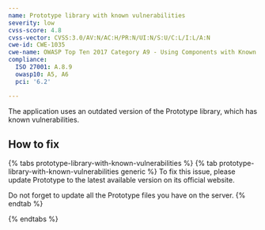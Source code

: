 ```yaml
---
name: Prototype library with known vulnerabilities
severity: low
cvss-score: 4.8
cvss-vector: CVSS:3.0/AV:N/AC:H/PR:N/UI:N/S:U/C:L/I:L/A:N
cwe-id: CWE-1035
cwe-name: OWASP Top Ten 2017 Category A9 - Using Components with Known Vulnerabilities
compliance:
  ISO 27001: A.8.9
  owasp10: A5, A6
  pci: '6.2'

---            
```


The application uses an outdated version of the Prototype library, which has known vulnerabilities.

## How to fix

{% tabs prototype-library-with-known-vulnerabilities %}
{% tab prototype-library-with-known-vulnerabilities generic %}
To fix this issue, please update Prototype to the latest available version on its official website.

Do not forget to update all the Prototype files you have on the server.
{% endtab %}

{% endtabs %}
